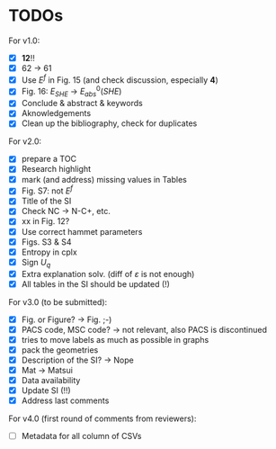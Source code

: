 # TODOs

For v1.0: 

- [x] **12**!!
- [x] 62 → 61
- [x] Use $E^f$ in Fig. 15 (and check discussion, especially **4**)
- [x] Fig. 16: $E_{SHE}$ → $E^0_{abs}(SHE)$
- [x] Conclude & abstract & keywords
- [x] Aknowledgements
- [x] Clean up the bibliography, check for duplicates

For v2.0:

- [x] prepare a TOC
- [x] Research highlight
- [x] mark (and address) missing values in Tables
- [x] Fig. S7: not $E^f$
- [x] Title of the SI
- [x] Check NC → N-C+, etc.
- [x] xx in Fig. 12?
- [x] Use correct hammet parameters
- [x] Figs. S3 & S4
- [x] Entropy in cplx
- [x] Sign $U_q$
- [x] Extra explanation solv. (diff of $\varepsilon$ is not enough)
- [x] All tables in the SI should be updated (!)

For v3.0 (to be submitted):

- [x] Fig. or Figure? → Fig. ;-)
- [x] PACS code, MSC code? → not relevant, also PACS is discontinued
- [x] tries to move labels as much as possible in graphs
- [x] pack the geometries
- [x] Description of the SI? → Nope
- [x] Mat → Matsui
- [x] Data availability
- [x] Update SI (!!)
- [x] Address last comments

For v4.0 (first round of comments from reviewers):

- [ ] Metadata for all column of CSVs
